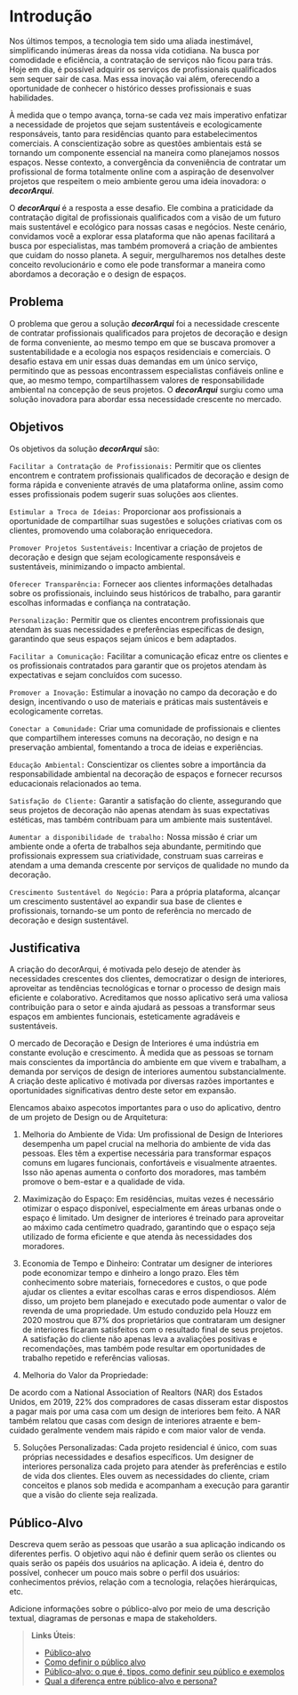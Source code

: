 # Introdução

Nos últimos tempos, a tecnologia tem sido uma aliada inestimável, simplificando inúmeras áreas da nossa vida cotidiana. Na busca por comodidade e eficiência, a contratação de serviços não ficou para trás. Hoje em dia, é possível adquirir os serviços de profissionais qualificados sem sequer sair de casa. Mas essa inovação vai além, oferecendo a oportunidade de conhecer o histórico desses profissionais e suas habilidades. 

 À medida que o tempo avança, torna-se cada vez mais imperativo enfatizar a necessidade de projetos que sejam sustentáveis e ecologicamente responsáveis, tanto para residências quanto para estabelecimentos comerciais. A conscientização sobre as questões ambientais está se tornando um componente essencial na maneira como planejamos nossos espaços. Nesse contexto, a convergência da conveniência de contratar um profissional de forma totalmente online com a aspiração de desenvolver projetos que respeitem o meio ambiente gerou uma ideia inovadora: o ***decorArqui***. 

 O ***decorArqui*** é a resposta a esse desafio. Ele combina a praticidade da contratação digital de profissionais qualificados com a visão de um futuro mais sustentável e ecológico para nossas casas e negócios. Neste cenário, convidamos você a explorar essa plataforma que não apenas facilitará a busca por especialistas, mas também promoverá a criação de ambientes que cuidam do nosso planeta. A seguir, mergulharemos nos detalhes deste conceito revolucionário e como ele pode transformar a maneira como abordamos a decoração e o design de espaços. 

## Problema

 O problema que gerou a solução ***decorArqui*** foi a necessidade crescente de contratar profissionais qualificados para projetos de decoração e design de forma conveniente, ao mesmo tempo em que se buscava promover a sustentabilidade e a ecologia nos espaços residenciais e comerciais. O desafio estava em unir essas duas demandas em um único serviço, permitindo que as pessoas encontrassem especialistas confiáveis online e que, ao mesmo tempo, compartilhassem valores de responsabilidade ambiental na concepção de seus projetos. O ***decorArqui*** surgiu como uma solução inovadora para abordar essa necessidade crescente no mercado.


## Objetivos

Os objetivos da solução ***decorArqui*** são:

`Facilitar a Contratação de Profissionais:` Permitir que os clientes encontrem e contratem profissionais qualificados de decoração e design de forma rápida e conveniente através de uma plataforma online, assim como esses profissionais podem sugerir suas soluções aos clientes.

`Estimular a Troca de Ideias:` Proporcionar aos profissionais a oportunidade de compartilhar suas sugestões e soluções criativas com os clientes, promovendo uma colaboração enriquecedora.

`Promover Projetos Sustentáveis:` Incentivar a criação de projetos de decoração e design que sejam ecologicamente responsáveis e sustentáveis, minimizando o impacto ambiental.

`Oferecer Transparência:` Fornecer aos clientes informações detalhadas sobre os profissionais, incluindo seus históricos de trabalho, para garantir escolhas informadas e confiança na contratação.

`Personalização:` Permitir que os clientes encontrem profissionais que atendam às suas necessidades e preferências específicas de design, garantindo que seus espaços sejam únicos e bem adaptados.

`Facilitar a Comunicação:` Facilitar a comunicação eficaz entre os clientes e os profissionais contratados para garantir que os projetos atendam às expectativas e sejam concluídos com sucesso.

`Promover a Inovação:` Estimular a inovação no campo da decoração e do design, incentivando o uso de materiais e práticas mais sustentáveis e ecologicamente corretas.

`Conectar a Comunidade:` Criar uma comunidade de profissionais e clientes que compartilhem interesses comuns na decoração, no design e na preservação ambiental, fomentando a troca de ideias e experiências.

`Educação Ambiental:` Conscientizar os clientes sobre a importância da responsabilidade ambiental na decoração de espaços e fornecer recursos educacionais relacionados ao tema.

`Satisfação do Cliente:` Garantir a satisfação do cliente, assegurando que seus projetos de decoração não apenas atendam às suas expectativas estéticas, mas também contribuam para um ambiente mais sustentável.

`Aumentar a disponibilidade de trabalho:` Nossa missão é criar um ambiente onde a oferta de trabalhos seja abundante, permitindo que profissionais expressem sua criatividade, construam suas carreiras e atendam a uma demanda crescente por serviços de qualidade no mundo da decoração. 

`Crescimento Sustentável do Negócio:` Para a própria plataforma, alcançar um crescimento sustentável ao expandir sua base de clientes e profissionais, tornando-se um ponto de referência no mercado de decoração e design sustentável.


## Justificativa

A criação do decorArqui, é motivada pelo desejo de atender às necessidades crescentes dos clientes, democratizar o design de interiores, aproveitar as tendências tecnológicas e tornar o processo de design mais eficiente e colaborativo. Acreditamos que nosso aplicativo será uma valiosa contribuição para o setor e ainda ajudará as pessoas a transformar seus espaços em ambientes funcionais, esteticamente agradáveis e sustentáveis.

O mercado de Decoração e Design de Interiores é uma indústria em constante evolução e crescimento. À medida que as pessoas se tornam mais conscientes da importância do ambiente em que vivem e trabalham, a demanda por serviços de design de interiores aumentou substancialmente. A criação deste aplicativo é motivada por diversas razões importantes e oportunidades significativas dentro deste setor em expansão. 

Elencamos abaixo aspecotos importantes para o uso do aplicativo, dentro de um projeto de Design ou de Arquitetura:

1. Melhoria do Ambiente de Vida:
Um profissional de Design de Interiores desempenha um papel crucial na melhoria do ambiente de vida das pessoas. Eles têm a expertise necessária para transformar espaços comuns em lugares funcionais, confortáveis e visualmente atraentes. Isso não apenas aumenta o conforto dos moradores, mas também promove o bem-estar e a qualidade de vida.

2. Maximização do Espaço:
Em residências, muitas vezes é necessário otimizar o espaço disponível, especialmente em áreas urbanas onde o espaço é limitado. Um designer de interiores é treinado para aproveitar ao máximo cada centímetro quadrado, garantindo que o espaço seja utilizado de forma eficiente e que atenda às necessidades dos moradores.

3. Economia de Tempo e Dinheiro:
Contratar um designer de interiores pode economizar tempo e dinheiro a longo prazo. Eles têm conhecimento sobre materiais, fornecedores e custos, o que pode ajudar os clientes a evitar escolhas caras e erros dispendiosos. Além disso, um projeto bem planejado e executado pode aumentar o valor de revenda de uma propriedade. Um estudo conduzido pela Houzz em 2020 mostrou que 87% dos proprietários que contrataram um designer de interiores ficaram satisfeitos com o resultado final de seus projetos. A satisfação do cliente não apenas leva a avaliações positivas e recomendações, mas também pode resultar em oportunidades de trabalho repetido e referências valiosas.

4. Melhoria do Valor da Propriedade:

De acordo com a National Association of Realtors (NAR) dos Estados Unidos, em 2019, 22% dos compradores de casas disseram estar dispostos a pagar mais por uma casa com um design de interiores bem feito.
A NAR também relatou que casas com design de interiores atraente e bem-cuidado geralmente vendem mais rápido e com maior valor de venda.

5. Soluções Personalizadas:
Cada projeto residencial é único, com suas próprias necessidades e desafios específicos. Um designer de interiores personaliza cada projeto para atender às preferências e estilo de vida dos clientes. Eles ouvem as necessidades do cliente, criam conceitos e planos sob medida e acompanham a execução para garantir que a visão do cliente seja realizada.


## Público-Alvo

Descreva quem serão as pessoas que usarão a sua aplicação indicando os diferentes perfis. O objetivo aqui não é definir quem serão os clientes ou quais serão os papéis dos usuários na aplicação. A ideia é, dentro do possível, conhecer um pouco mais sobre o perfil dos usuários: conhecimentos prévios, relação com a tecnologia, relações
hierárquicas, etc.

Adicione informações sobre o público-alvo por meio de uma descrição textual, diagramas de personas e mapa de stakeholders.

> **Links Úteis**:
> - [Público-alvo](https://blog.hotmart.com/pt-br/publico-alvo/)
> - [Como definir o público alvo](https://exame.com/pme/5-dicas-essenciais-para-definir-o-publico-alvo-do-seu-negocio/)
> - [Público-alvo: o que é, tipos, como definir seu público e exemplos](https://klickpages.com.br/blog/publico-alvo-o-que-e/)
> - [Qual a diferença entre público-alvo e persona?](https://rockcontent.com/blog/diferenca-publico-alvo-e-persona/)
